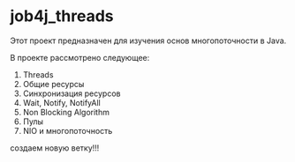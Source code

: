 # job4j_threads

Этот проект предназначен для изучения основ многопоточности в Java.

В проекте рассмотрено следующее:
1. Threads
2. Общие ресурсы
3. Синхронизация ресурсов
4. Wait, Notify, NotifyAll
5. Non Blocking Algorithm
6. Пулы
7. NIO и многопоточность

создаем новую ветку!!!
